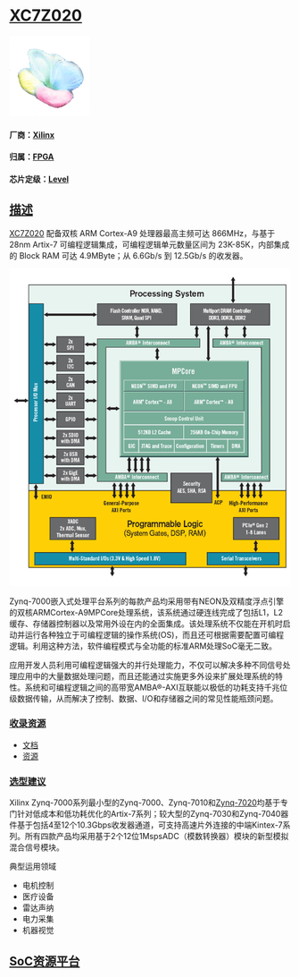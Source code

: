 ﻿# [XC7Z020](https://github.com/sochub/XC7Z020)
[![sites](SoC/SoC.png)](http://www.qitas.cn) 
#### 厂商：[Xilinx](http://www.xilinx.com)
#### 归属：[FPGA](https://github.com/sochub/FPGA)
#### 芯片定级：[Level](https://github.com/sochub/Level)
## [描述](https://github.com/sochub/XC7Z020/wiki) 

[XC7Z020](https://github.com/sochub/XC7Z020) 配备双核 ARM Cortex-A9 处理器最高主频可达 866MHz，与基于 28nm Artix-7 可编程逻辑集成，可编程逻辑单元数量区间为 23K-85K，内部集成的 Block RAM 可达 4.9MByte；从 6.6Gb/s 到 12.5Gb/s 的收发器。

[![sites](SoC/zynq7020.png)](http://www.qitas.cn) 

Zynq-7000嵌入式处理平台系列的每款产品均采用带有NEON及双精度浮点引擎的双核ARMCortex-A9MPCore处理系统，该系统通过硬连线完成了包括L1，L2缓存、存储器控制器以及常用外设在内的全面集成。该处理系统不仅能在开机时启动并运行各种独立于可编程逻辑的操作系统(OS)，而且还可根据需要配置可编程逻辑。利用这种方法，软件编程模式与全功能的标准ARM处理SoC毫无二致。

应用开发人员利用可编程逻辑强大的并行处理能力，不仅可以解决多种不同信号处理应用中的大量数据处理问题，而且还能通过实施更多外设来扩展处理系统的特性。系统和可编程逻辑之间的高带宽AMBA®-AXI互联能以极低的功耗支持千兆位级数据传输，从而解决了控制、数据、I/O和存储器之间的常见性能瓶颈问题。

### [收录资源](https://github.com/sochub/XC7Z020)

* [文档](docs/)
* [资源](src/)

### [选型建议](https://github.com/sochub)

Xilinx Zynq-7000系列最小型的Zynq-7000、Zynq-7010和[Zynq-7020](https://github.com/sochub/XC7Z020)均基于专门针对低成本和低功耗优化的Artix-7系列；较大型的Zynq-7030和Zynq-7040器件基于包括4至12个10.3Gbps收发器通道，可支持高速片外连接的中端Kintex-7系列。所有四款产品均采用基于2个12位1MspsADC（模数转换器）模块的新型模拟混合信号模块。

 典型运用领域

* 电机控制
* 医疗设备
* 雷达声纳
* 电力采集
* 机器视觉

##  [SoC资源平台](http://www.qitas.cn)  
